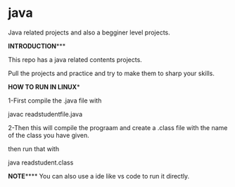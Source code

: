 # java
Java related projects and also a begginer level projects.

******INTRODUCTION*********

This repo has a java related contents projects.

Pull the projects and practice and try to make them to sharp your skills.

********HOW TO RUN IN LINUX*********

1-First compile the .java file with

javac readstudentfile.java

2-Then this will compile the prograam and create a .class file with the name of the class you have given.

then run that with

java readstudent.class


****NOTE********
You can also use a ide like vs code to run it directly.


